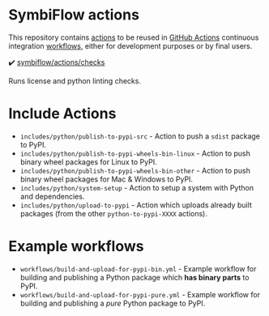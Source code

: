 # SymbiFlow actions

This repository contains [actions](https://docs.github.com/en/free-pro-team@latest/actions/learn-github-actions/introduction-to-github-actions#actions) to be reused in [GitHub Actions](https://github.com/features/actions) continuous integration [workflows](https://docs.github.com/en/free-pro-team@latest/actions/learn-github-actions/introduction-to-github-actions#workflows), either for development purposes or by final users.

✔️ [symbiflow/actions/checks](checks)

Runs license and python linting checks.

# Include Actions

 * `includes/python/publish-to-pypi-src` - Action to push a `sdist` package to PyPI.
 * `includes/python/publish-to-pypi-wheels-bin-linux` - Action to push binary wheel packages for Linux to PyPI.
 * `includes/python/publish-to-pypi-wheels-bin-other` - Action to push binary wheel packages for Mac & Windows to PyPI.
 * `includes/python/system-setup` - Action to setup a system with Python and dependencies.
 * `includes/python/upload-to-pypi` - Action which uploads already built packages (from the other `python-to-pypi-XXXX` actions).

# Example workflows

 * `workflows/build-and-upload-for-pypi-bin.yml` - Example workflow for building and publishing a Python package which **has binary parts** to PyPI.
 * `workflows/build-and-upload-for-pypi-pure.yml` - Example workflow for building and publishing a *pure* Python package to PyPI.
